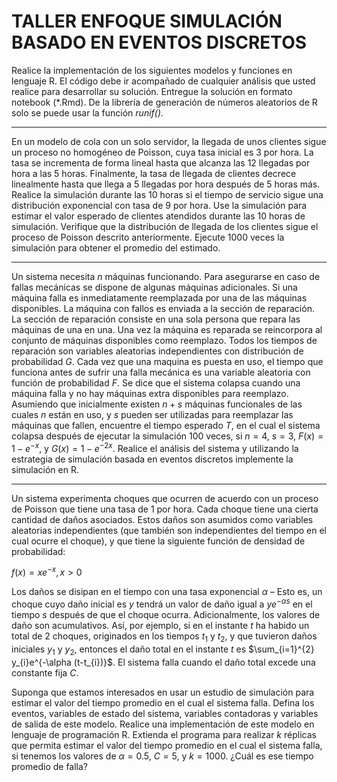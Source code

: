 # TALLER ENFOQUE SIMULACIÓN BASADO EN EVENTOS DISCRETOS

Realice la implementación de los siguientes modelos y funciones en lenguaje R. El código debe ir acompañado de cualquier análisis que usted realice para desarrollar su solución. Entregue la solución en formato notebook (*.Rmd). De la librería de generación de números aleatorios de R solo se puede usar la función *runif()*.

---

En un modelo de cola con un solo servidor, la llegada de unos clientes sigue un proceso no homogéneo de Poisson, cuya tasa inicial es 3 por hora. La tasa se incrementa de forma lineal hasta que alcanza las 12 llegadas por hora a las 5 horas. Finalmente, la tasa de llegada de clientes decrece linealmente hasta que llega a 5 llegadas por hora después de 5 horas más. Realice la simulación durante las 10 horas si el tiempo de servicio sigue una distribución exponencial con tasa de 9 por hora. Use la simulación para estimar el valor esperado de clientes atendidos durante las 10 horas de simulación. Verifique que la distribución de llegada de los clientes sigue el proceso de Poisson descrito anteriormente. Ejecute 1000 veces la simulación para obtener el promedio del estimado.

---

Un sistema necesita $n$ máquinas funcionando. Para asegurarse en caso de fallas mecánicas se dispone de algunas máquinas adicionales. Si una máquina falla es inmediatamente reemplazada por una de las máquinas disponibles. La máquina con fallos es enviada a la sección de reparación. La sección de reparación consiste en una sola persona que repara las máquinas de una en una. Una vez la máquina es reparada se reincorpora al conjunto de máquinas disponibles como reemplazo. Todos los tiempos de reparación son variables aleatorias independientes con distribución de probabilidad $G$. Cada vez que una maquina es puesta en uso, el tiempo que funciona antes de sufrir una falla mecánica es una variable aleatoria con función de probabilidad $F$. Se dice que el sistema colapsa cuando una máquina falla y no hay máquinas extra disponibles para reemplazo. Asumiendo que inicialmente existen $n + s$ máquinas funcionales de las cuales $n$ están en uso, y $s$ pueden ser utilizadas para reemplazar las máquinas que fallen, encuentre el tiempo esperado $T$, en el cual el sistema colapsa después de ejecutar la simulación 100 veces, si $n = 4$, $s = 3$, $F(x) = 1 - e^{-x}$, y $G(x) = 1 − e^{-2x}$. Realice el análisis del sistema y utilizando la estrategia de simulación basada en eventos discretos implemente la simulación en R.

---

Un sistema experimenta choques que ocurren de acuerdo con un proceso de Poisson que tiene una tasa de 1 por hora. Cada choque tiene una cierta cantidad de daños asociados. Estos daños son asumidos como variables aleatorias independientes (que también son independientes del tiempo en el cual ocurre el choque), y que tiene la siguiente función de densidad de probabilidad:

$f(x) = xe^{-x}, x > 0$

Los daños se disipan en el tiempo con una tasa exponencial $\alpha$ – Esto es, un choque cuyo daño inicial es $y$ tendrá un valor de daño igual a $ye^{-\alpha s}$ en el tiempo $s$ después de que el choque ocurra. Adicionalmente, los valores de daño son acumulativos. Así, por ejemplo, si en el instante $t$ ha habido un total de 2 choques, originados en los tiempos $t_{1}$ y $t_{2}$, y que tuvieron daños iniciales $y_{1}$ y $y_{2}$, entonces el daño total en el instante $t$ es $\sum_{i=1}^{2} y_{i}e^{-\alpha (t-t_{i})}$. El sistema falla cuando el daño total excede una constante fija $C$.

Suponga que estamos interesados en usar un estudio de simulación para estimar el valor del tiempo promedio en el cual el sistema falla. Defina los eventos, variables de estado del sistema, variables contadoras y variables de salida de este modelo. Realice una implementación de este modelo en lenguaje de programación R. Extienda el programa para realizar $k$ réplicas que permita estimar el valor del tiempo promedio en el cual el sistema falla, si tenemos los valores de $\alpha = 0.5$, $C = 5$, y $k = 1000$. ¿Cuál es ese tiempo promedio de falla?
